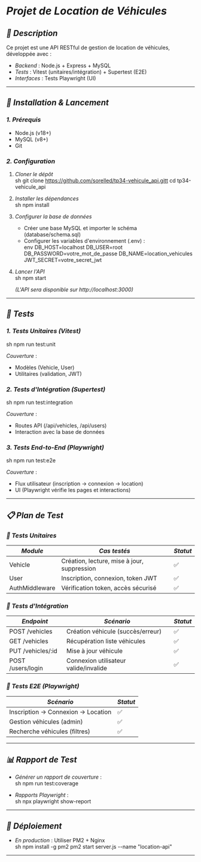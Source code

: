 # *Projet de Location de Véhicules*  

## *📌 Description*  
Ce projet est une API RESTful de gestion de location de véhicules, développée avec :  
- *Backend* : Node.js + Express + MySQL  
- *Tests* : Vitest (unitaires/intégration) + Supertest (E2E)  
- *Interfaces* : Tests Playwright (UI)  

---

## *🚀 Installation & Lancement*  

### *1. Prérequis*  
- Node.js (v18+)  
- MySQL (v8+)  
- Git  

### *2. Configuration*  
1. *Cloner le dépôt*  
   sh
   git clone https://github.com/sorelled/tp34-vehicule_api.gitt
   cd tp34-vehicule_api
   

2. *Installer les dépendances*  
   sh
   npm install
   

3. *Configurer la base de données*  
   - Créer une base MySQL et importer le schéma (database/schema.sql)  
   - Configurer les variables d'environnement (.env) :  
     env
     DB_HOST=localhost
     DB_USER=root
     DB_PASSWORD=votre_mot_de_passe
     DB_NAME=location_vehicules
     JWT_SECRET=votre_secret_jwt
     

4. *Lancer l'API*  
   sh
   npm start
   
   *(L'API sera disponible sur http://localhost:3000)*  

---

## *🧪 Tests*  

### *1. Tests Unitaires (Vitest)*  
sh
npm run test:unit

*Couverture* :  
- Modèles (Vehicle, User)  
- Utilitaires (validation, JWT)  

### *2. Tests d'Intégration (Supertest)*  
sh
npm run test:integration

*Couverture* :  
- Routes API (/api/vehicles, /api/users)  
- Interaction avec la base de données  

### *3. Tests End-to-End (Playwright)*  
sh
npm run test:e2e

*Couverture* :  
- Flux utilisateur (inscription → connexion → location)  
- UI (Playwright vérifie les pages et interactions)  

---

## *📋 Plan de Test*  

### *🔹 Tests Unitaires*  
| *Module*       | *Cas testés*                          | *Statut* |
|------------------|----------------------------------------|------------|
| Vehicle        | Création, lecture, mise à jour, suppression | ✅         |
| User           | Inscription, connexion, token JWT      | ✅         |
| AuthMiddleware | Vérification token, accès sécurisé     | ✅         |

### *🔹 Tests d'Intégration*  
| *Endpoint*       | *Scénario*                          | *Statut* |
|--------------------|--------------------------------------|------------|
| POST /vehicles   | Création véhicule (succès/erreur)    | ✅         |
| GET /vehicles    | Récupération liste véhicules         | ✅         |
| PUT /vehicles/:id| Mise à jour véhicule                 | ✅         |
| POST /users/login| Connexion utilisateur valide/invalide| ✅         |

### *🔹 Tests E2E (Playwright)*  
| *Scénario*                     | *Statut* |
|----------------------------------|------------|
| Inscription → Connexion → Location | ✅         |
| Gestion véhicules (admin)        | ✅         |
| Recherche véhicules (filtres)    | ✅         |

---

## *📊 Rapport de Test*  
- *Générer un rapport de couverture* :  
  sh
  npm run test:coverage
  
- *Rapports Playwright* :  
  sh
  npx playwright show-report
  

---

## *🔧 Déploiement*  
- *En production* : Utiliser PM2 + Nginx  
  sh
  npm install -g pm2
  pm2 start server.js --name "location-api"
  

---
